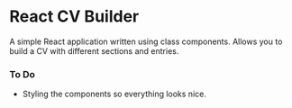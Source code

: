 # React CV Builder
A simple React application written using class components. Allows you to build a CV with different sections and entries.

### To Do
* Styling the components so everything looks nice.